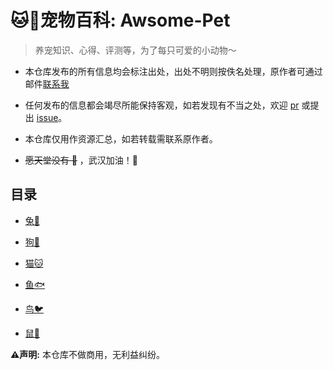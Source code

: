 # 🐱🐶宠物百科: Awsome-Pet

> 养宠知识、心得、评测等，为了每只可爱的小动物～

* 本仓库发布的所有信息均会标注出处，出处不明则按佚名处理，原作者可通过邮件[联系我]()

* 任何发布的信息都会竭尽所能保持客观，如若发现有不当之处，欢迎 [pr](https://github.com/hc1998/Awsome-Pet/pulls) 或提出 [issue](https://github.com/hc1998/Awsome-Pet/issues)。

* 本仓库仅用作资源汇总，如若转载需联系原作者。

* ~~愿天堂没有 🦇~~  ，武汉加油！👊

## 目录 

* [兔🐰](./兔🐰) 

* [狗🐶](./狗🐶) 

* [猫🐱](./猫🐱) 

* [鱼🐟](./鱼🐟) 

* [鸟🐦](./鸟🐦) 

* [鼠🐹](./鼠🐹) 

**⚠️声明:** 本仓库不做商用，无利益纠纷。
